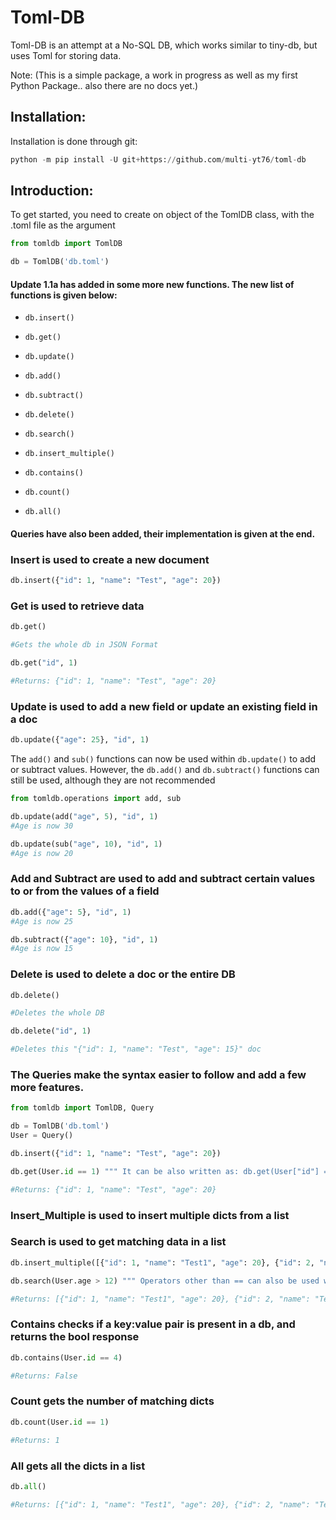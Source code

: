 # Toml-DB

Toml-DB is an attempt at a No-SQL DB, which works similar to tiny-db, but uses Toml for storing data. 

Note: (This is a simple package, a work in progress as well as my first Python Package.. also there are no docs yet.)

## Installation:

Installation is done through git:

```py
python -m pip install -U git+https://github.com/multi-yt76/toml-db
```

## Introduction:

To get started, you need to create on object of the TomlDB class, with the .toml file as the argument

```py
from tomldb import TomlDB

db = TomlDB('db.toml')
```

#### Update 1.1a has added in some more new functions. The new list of functions is given below:

- `db.insert()`
- `db.get()`
- `db.update()`
- `db.add()`
- `db.subtract()`
- `db.delete()`

- `db.search()`
- `db.insert_multiple()`
- `db.contains()`
- `db.count()`
- `db.all()`

#### Queries have also been added, their implementation is given at the end.

### Insert is used to create a new document

```py
db.insert({"id": 1, "name": "Test", "age": 20})
```

### Get is used to retrieve data

```py
db.get()

#Gets the whole db in JSON Format
```

```py
db.get("id", 1)

#Returns: {"id": 1, "name": "Test", "age": 20}
```

### Update is used to add a new field or update an existing field in a doc

```py
db.update({"age": 25}, "id", 1)
```

The `add()` and `sub()` functions can now be used within `db.update()` to add or subtract values. However, the `db.add()` and `db.subtract()` functions can still be used, although they are not recommended

```py
from tomldb.operations import add, sub

db.update(add("age", 5), "id", 1)
#Age is now 30

db.update(sub("age", 10), "id", 1)
#Age is now 20
```

### Add and Subtract are used to add and subtract certain values to or from the values of a field

```py
db.add({"age": 5}, "id", 1)
#Age is now 25

db.subtract({"age": 10}, "id", 1)
#Age is now 15
```

### Delete is used to delete a doc or the entire DB

```py
db.delete()

#Deletes the whole DB
```

```py
db.delete("id", 1)

#Deletes this "{"id": 1, "name": "Test", "age": 15}" doc
```

### The Queries make the syntax easier to follow and add a few more features.

```py
from tomldb import TomlDB, Query

db = TomlDB('db.toml')
User = Query()

db.insert({"id": 1, "name": "Test", "age": 20})

db.get(User.id == 1) """ It can be also written as: db.get(User["id"] == 1) """

#Returns: {"id": 1, "name": "Test", "age": 20}
```

### Insert_Multiple is used to insert multiple dicts from a list

### Search is used to get matching data in a list

```py
db.insert_multiple([{"id": 1, "name": "Test1", "age": 20}, {"id": 2, "name": "Test2", "age": 35}, {"id": 3, "name": "Test3", "age": 12}])

db.search(User.age > 12) """ Operators other than == can also be used with Queries """

#Returns: [{"id": 1, "name": "Test1", "age": 20}, {"id": 2, "name": "Test2", "age": 35}]
```

### Contains checks if a key:value pair is present in a db, and returns the bool response

```py
db.contains(User.id == 4)

#Returns: False
```
### Count gets the number of matching dicts 

```py
db.count(User.id == 1)

#Returns: 1
```

### All gets all the dicts in a list

```py
db.all()

#Returns: [{"id": 1, "name": "Test1", "age": 20}, {"id": 2, "name": "Test2", "age": 35}, {"id": 3, "name": "Test3", "age": 12}]
```

